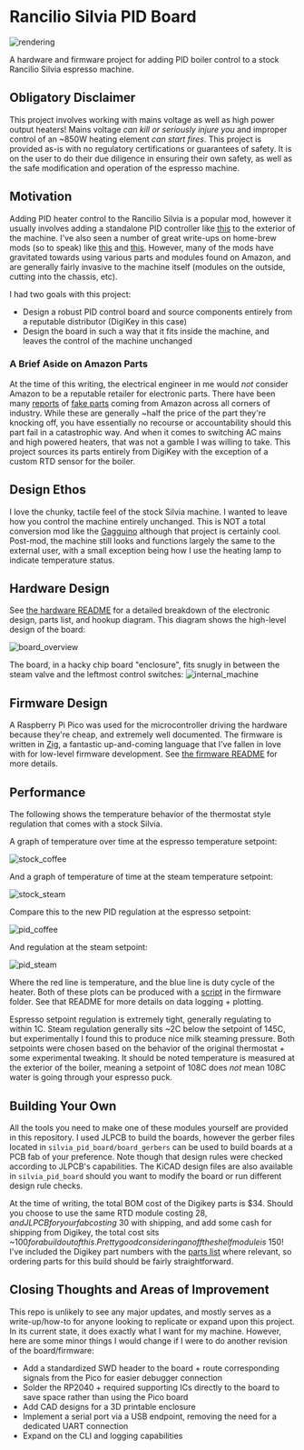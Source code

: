 # Rancilio Silvia PID Board

![rendering](./assets/3drendering_skewed.png)

A hardware and firmware project for adding PID boiler control to a stock Rancilio Silvia espresso machine.

## Obligatory Disclaimer

This project involves working with mains voltage as well as high power output heaters! Mains voltage *can kill or
seriously injure you* and improper control of an ~850W heating element *can start fires*. This project is provided
as-is with no regulatory certifications or guarantees of safety. It is on the user to do their due diligence in
ensuring their own safety, as well as the safe modification and operation of the espresso machine.

## Motivation

Adding PID heater control to the Rancilio Silvia is a popular mod, however it usually involves adding a
standalone PID controller like [this](https://www.auberins.com/index.php?main_page=product_info&products_id=36) to the
exterior of the machine. I've also seen a
number of great write-ups on home-brew mods \(so to speak\) like [this](https://misssilviapi.wordpress.com/) and
[this](https://int03.co.uk/blog/project-coffee-espiresso-machine/). However, many of the mods have
gravitated towards using various parts and modules found on Amazon, and are generally fairly invasive to the machine
itself (modules on the outside, cutting into the chassis, etc).

I had two goals with this project:
- Design a robust PID control board and source components entirely from a reputable distributor (DigiKey in this case)
- Design the board in such a way that it fits inside the machine, and leaves the control of the machine unchanged

### A Brief Aside on Amazon Parts
At the time of this writing, the electrical engineer in me would *not* consider Amazon to be a reputable retailer
for electronic parts. There have been many [reports](https://www.coffeeforums.co.uk/threads/gaggia-classic-pid-owners-watch-out-for-counterfeit-ssrs-on-ebay-amazon-etc.61314/)
of [fake parts](https://squashpractice.com/2024/01/01/counterfeits-parts-ebay-scammers-and-amazon-shills/) coming from
Amazon across all corners of industry. While these are generally ~half the price of the part they're
knocking off, you have essentially no recourse or accountability should this part fail in a catastrophic way. And
when it comes to switching AC mains and high powered heaters, that was not a gamble I was willing to take. This
project sources its parts entirely from DigiKey with the exception of a custom RTD sensor for the boiler.

## Design Ethos

I love the chunky, tactile feel of the stock Silvia machine. I wanted to leave how you control the machine entirely
unchanged. This is NOT a total conversion mod like the [Gagguino](https://gaggiuino.github.io/#/) although that project
is certainly cool. Post-mod, the machine still looks and functions largely the same to the external user, with a
small exception being how I use the heating lamp to indicate temperature status.

## Hardware Design

See [the hardware README](./silvia_pid_board/README.md) for a detailed breakdown of the electronic design, parts list,
and hookup diagram. This diagram shows the high-level design of the board:

![board_overview](./assets/board_overview.png)

The board, in a hacky chip board "enclosure", fits snugly in between the steam valve and the leftmost control switches:
![internal_machine](./assets/internal_machine.png)

## Firmware Design

A Raspberry Pi Pico was used for the microcontroller driving the hardware because they're cheap, and extremely well
documented. The firmware is written in [Zig](https://ziglang.org/), a fantastic up-and-coming language that I've
fallen in love with for low-level firmware development. See [the firmware README](./firmware/README.md) for more
details.

## Performance

The following shows the temperature behavior of the thermostat style regulation that comes with a stock Silvia. 

A graph of temperature over time at the espresso temperature setpoint:

![stock_coffee](./assets/stock_thermostat_coffee.png)


And a graph of temperature of time at the steam temperature setpoint:

![stock_steam](./assets/stock_thermostat_steam.png)

Compare this to the new PID regulation at the espresso setpoint:

![pid_coffee](./assets/pid_coffee.png)

And regulation at the steam setpoint:

![pid_steam](./assets/pid_steam.png)

Where the red line is temperature, and the blue line is duty cycle of the heater. Both of these plots can be produced
with a [script](firmware/scripts/graph_temperature.py) in the firmware folder. See that README for more details on
data logging + plotting.

Espresso setpoint regulation is extremely tight, generally regulating to within 1C. Steam regulation generally sits
~2C below the setpoint of 145C, but experimentally I found this to produce nice milk steaming pressure. Both setpoints were chosen based
on the behavior of the original thermostat + some experimental tweaking. It should be noted temperature is measured
at the exterior of the boiler, meaning a setpoint of 108C does *not* mean 108C water is going through your
espresso puck. 

## Building Your Own

All the tools you need to make one of these modules yourself are provided in this repository. I used JLPCB to build the
boards, however the gerber files located in `silvia_pid_board/board_gerbers` can be used to build boards at a PCB
fab of your preference. Note though that design rules were checked according to JLPCB's capabilities. The KiCAD design
files are also available in `silvia_pid_board` should you want to modify the board or run different design rule checks.

At the time of writing, the total BOM cost of the Digikey parts is $34. Should you choose to use the same RTD module
costing $28, and JLPCB for your fab costing ~$30 with shipping, and add some cash for shipping from Digikey, the total
cost sits ~$100 for a buildout of this. Pretty good considering an off the shelf module is ~$150! I've included the 
Digikey part numbers with the [parts list](./silvia_pid_board/parts_list.csv) where relevant, so ordering parts for
this build should be fairly straightforward.

## Closing Thoughts and Areas of Improvement

This repo is unlikely to see any major updates, and mostly serves as a write-up/how-to for anyone looking to replicate
or expand upon this project. In its current state, it does exactly what I want for my machine. However, here are some
minor things I would change if I were to do another revision of the board/firmware:
- Add a standardized SWD header to the board + route corresponding signals from the Pico for easier debugger
connection
- Solder the RP2040 + required supporting ICs directly to the board to save space rather than using the Pico board
- Add CAD designs for a 3D printable enclosure
- Implement a serial port via a USB endpoint, removing the need for a dedicated UART connection
- Expand on the CLI and logging capabilities

